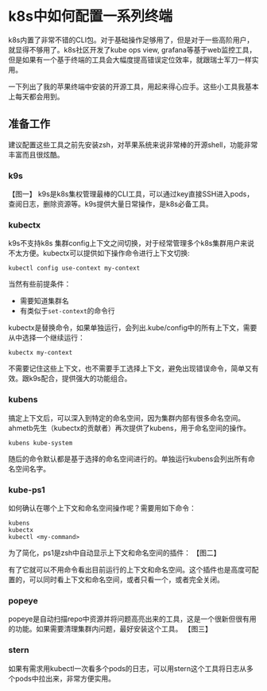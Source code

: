 # k8s中如何配置一系列终端 #

k8s内置了非常不错的CLI包。对于基础操作足够用了，但是对于一些高阶用户，就显得不够用了。k8s社区开发了kube ops view, grafana等基于web监控工具，但是如果有一个基于终端的工具会大幅度提高错误定位效率，就跟瑞士军刀一样实用。

一下列出了我的苹果终端中安装的开源工具，用起来得心应手。这些小工具我基本上每天都会用到。

## 准备工作 ##

建议配置这些工具之前先安装zsh，对苹果系统来说非常棒的开源shell，功能非常丰富而且很炫酷。

### k9s ###
【图一】
k9s是k8s集权管理最棒的CLI工具，可以通过key直接SSH进入pods，查阅日志，删除资源等。k9s提供大量日常操作，是k8s必备工具。

### kubectx ###
k9s不支持k8s 集群config上下文之间切换，对于经常管理多个k8s集群用户来说不太方便。kubectx可以提供如下操作命令进行上下文切换:
```
kubectl config use-context my-context
```
当然有些前提条件：
 - 需要知道集群名
 - 有类似于```set-context```的命令行

kubectx是替换命令，如果单独运行，会列出.kube/config中的所有上下文，需要从中选择一个继续运行：
```
kubectx my-context
```
不需要记住这些上下文，也不需要手工选择上下文，避免出现错误命令，简单又有效。跟k9s配合，提供强大的功能组合。

### kubens ###
搞定上下文后，可以深入到特定的命名空间，因为集群内部有很多命名空间。ahmetb先生（kubectx的贡献者）再次提供了kubens，用于命名空间的操作。
```
kubens kube-system
```
随后的命令默认都是基于选择的命名空间进行的。单独运行kubens会列出所有命名空间名字。

### kube-ps1 ###
如何确认在哪个上下文和命名空间操作呢？需要用如下命令：
```
kubens
kubectx
kubectl <my-command>
```
为了简化，ps1是zsh中自动显示上下文和命名空间的插件：
【图二】

有了它就可以不用命令看出目前运行的上下文和命名空间。这个插件也是高度可配置的，可以同时看上下文和命名空间，或者只看一个，或者完全关闭。

### popeye ###
popeye是自动扫描repo中资源并将问题高亮出来的工具，这是一个很新但很有用的功能。如果需要清理集群内问题，最好安装这个工具。
【图三】


### stern ###
如果有需求用kubectl一次看多个pods的日志，可以用stern这个工具将日志从多个pods中拉出来，非常方便实用。
